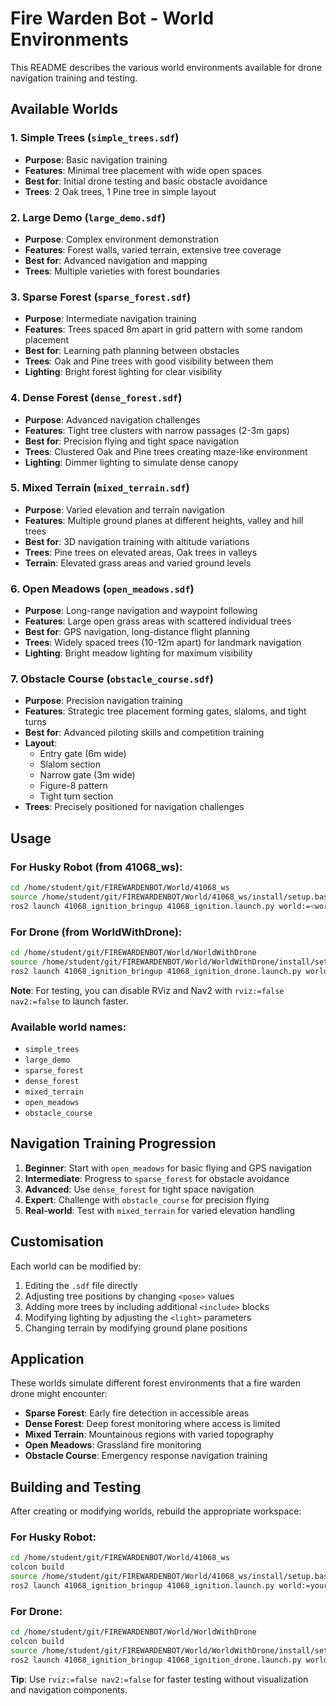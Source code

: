 # Fire Warden Bot - World Environments

This README describes the various world environments available for drone navigation training and testing.

## Available Worlds

### 1. **Simple Trees** (`simple_trees.sdf`)
- **Purpose**: Basic navigation training
- **Features**: Minimal tree placement with wide open spaces
- **Best for**: Initial drone testing and basic obstacle avoidance
- **Trees**: 2 Oak trees, 1 Pine tree in simple layout

### 2. **Large Demo** (`large_demo.sdf`)
- **Purpose**: Complex environment demonstration
- **Features**: Forest walls, varied terrain, extensive tree coverage
- **Best for**: Advanced navigation and mapping
- **Trees**: Multiple varieties with forest boundaries

### 3. **Sparse Forest** (`sparse_forest.sdf`)
- **Purpose**: Intermediate navigation training
- **Features**: Trees spaced 8m apart in grid pattern with some random placement
- **Best for**: Learning path planning between obstacles
- **Trees**: Oak and Pine trees with good visibility between them
- **Lighting**: Bright forest lighting for clear visibility

### 4. **Dense Forest** (`dense_forest.sdf`)
- **Purpose**: Advanced navigation challenges
- **Features**: Tight tree clusters with narrow passages (2-3m gaps)
- **Best for**: Precision flying and tight space navigation
- **Trees**: Clustered Oak and Pine trees creating maze-like environment
- **Lighting**: Dimmer lighting to simulate dense canopy

### 5. **Mixed Terrain** (`mixed_terrain.sdf`)
- **Purpose**: Varied elevation and terrain navigation
- **Features**: Multiple ground planes at different heights, valley and hill trees
- **Best for**: 3D navigation training with altitude variations
- **Trees**: Pine trees on elevated areas, Oak trees in valleys
- **Terrain**: Elevated grass areas and varied ground levels

### 6. **Open Meadows** (`open_meadows.sdf`)
- **Purpose**: Long-range navigation and waypoint following
- **Features**: Large open grass areas with scattered individual trees
- **Best for**: GPS navigation, long-distance flight planning
- **Trees**: Widely spaced trees (10-12m apart) for landmark navigation
- **Lighting**: Bright meadow lighting for maximum visibility

### 7. **Obstacle Course** (`obstacle_course.sdf`)
- **Purpose**: Precision navigation training
- **Features**: Strategic tree placement forming gates, slaloms, and tight turns
- **Best for**: Advanced piloting skills and competition training
- **Layout**: 
  - Entry gate (6m wide)
  - Slalom section
  - Narrow gate (3m wide)
  - Figure-8 pattern
  - Tight turn section
- **Trees**: Precisely positioned for navigation challenges

## Usage

### For Husky Robot (from 41068_ws):
```bash
cd /home/student/git/FIREWARDENBOT/World/41068_ws
source /home/student/git/FIREWARDENBOT/World/41068_ws/install/setup.bash
ros2 launch 41068_ignition_bringup 41068_ignition.launch.py world:=<world_name>
```

### For Drone (from WorldWithDrone):
```bash
cd /home/student/git/FIREWARDENBOT/World/WorldWithDrone
source /home/student/git/FIREWARDENBOT/World/WorldWithDrone/install/setup.bash
ros2 launch 41068_ignition_bringup 41068_ignition_drone.launch.py world:=<world_name> rviz:=false nav2:=false
```

**Note**: For testing, you can disable RViz and Nav2 with `rviz:=false nav2:=false` to launch faster.

### Available world names:
- `simple_trees`
- `large_demo`
- `sparse_forest`
- `dense_forest`
- `mixed_terrain`
- `open_meadows`
- `obstacle_course`

## Navigation Training Progression

1. **Beginner**: Start with `open_meadows` for basic flying and GPS navigation
2. **Intermediate**: Progress to `sparse_forest` for obstacle avoidance
3. **Advanced**: Use `dense_forest` for tight space navigation
4. **Expert**: Challenge with `obstacle_course` for precision flying
5. **Real-world**: Test with `mixed_terrain` for varied elevation handling

## Customisation

Each world can be modified by:
1. Editing the `.sdf` file directly
2. Adjusting tree positions by changing `<pose>` values
3. Adding more trees by including additional `<include>` blocks
4. Modifying lighting by adjusting the `<light>` parameters
5. Changing terrain by modifying ground plane positions

## Application

These worlds simulate different forest environments that a fire warden drone might encounter:
- **Sparse Forest**: Early fire detection in accessible areas
- **Dense Forest**: Deep forest monitoring where access is limited
- **Mixed Terrain**: Mountainous regions with varied topography
- **Open Meadows**: Grassland fire monitoring
- **Obstacle Course**: Emergency response navigation training

## Building and Testing

After creating or modifying worlds, rebuild the appropriate workspace:

### For Husky Robot:
```bash
cd /home/student/git/FIREWARDENBOT/World/41068_ws
colcon build
source /home/student/git/FIREWARDENBOT/World/41068_ws/install/setup.bash
ros2 launch 41068_ignition_bringup 41068_ignition.launch.py world:=your_world_name
```

### For Drone:
```bash
cd /home/student/git/FIREWARDENBOT/World/WorldWithDrone
colcon build
source /home/student/git/FIREWARDENBOT/World/WorldWithDrone/install/setup.bash
ros2 launch 41068_ignition_bringup 41068_ignition_drone.launch.py world:=your_world_name rviz:=false nav2:=false
```

**Tip**: Use `rviz:=false nav2:=false` for faster testing without visualization and navigation components.
